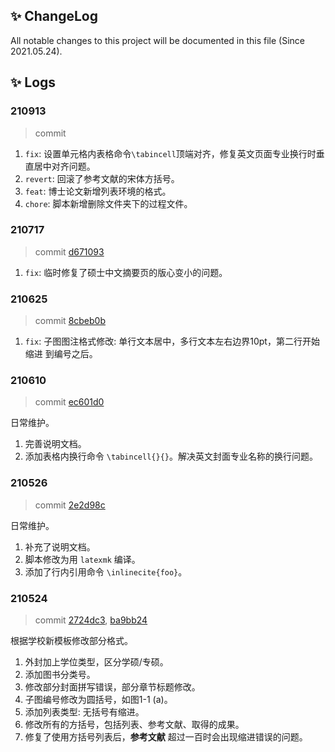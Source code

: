 ## ✨ ChangeLog
All notable changes to this project will be documented in this file (Since 2021.05.24).

<!-- The format is based on Keep a [Changelog](https://keepachangelog.com/en/1.0.0/). -->

## ✨ Logs
### 210913
> commit
[](
)

1. `fix`: 设置单元格内表格命令`\tabincell`顶端对齐，修复英文页面专业换行时垂
直居中对齐问题。
1. `revert`: 回滚了参考文献的宋体方括号。
1. `feat`: 博士论文新增列表环境的格式。
1. `chore`: 脚本新增删除文件夹下的过程文件。

### 210717
> commit
[d671093](
https://github.com/lazyshawn/hitszthesis/commit/d67109363c390f1e878b04f09d7f0b7a822a38dc)

1. `fix`: 临时修复了硕士中文摘要页的版心变小的问题。

### 210625
> commit
[8cbeb0b](
https://github.com/lazyshawn/hitszthesis/commit/8cbeb0b89c4d4e71a9271ab9bd902f9d3b1c8843)

1. `fix`: 子图图注格式修改: 单行文本居中，多行文本左右边界10pt，第二行开始缩进
到编号之后。

### 210610
> commit
[ec601d0](
https://github.com/lazyshawn/hitszthesis/commit/ec601d04e81aafae2354148ec0c025871650c80d)

日常维护。
1. 完善说明文档。
1. 添加表格内换行命令 `\tabincell{}{}`。解决英文封面专业名称的换行问题。

### 210526
> commit
[2e2d98c](
https://github.com/lazyshawn/hitszthesis/commit/2e2d98c44593a708cafe084d5b48034308130d7b)

日常维护。
1. 补充了说明文档。
1. 脚本修改为用 `latexmk` 编译。
1. 添加了行内引用命令 `\inlinecite{foo}`。


### 210524
> commit
[2724dc3](
https://github.com/lazyshawn/hitszthesis/commit/2724dc38a52d08d6004452fb89a725092436e15a),
[ba9bb24](
https://github.com/lazyshawn/hitszthesis/commit/ba9bb24fbc0630abaca8881610b13853ecd3fba0)

根据学校新模板修改部分格式。
1. 外封加上学位类型，区分学硕/专硕。
1. 添加图书分类号。
1. 修改部分封面拼写错误，部分章节标题修改。
1. 子图编号修改为圆括号，如图1-1 (a)。
1. 添加列表类型: 无括号有缩进。
1. 修改所有的方括号，包括列表、参考文献、取得的成果。
1. 修复了使用方括号列表后，**参考文献** 超过一百时会出现缩进错误的问题。

